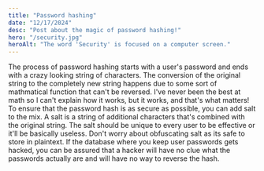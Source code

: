 ```yaml
---
title: "Password hashing"
date: "12/17/2024"
desc: "Post about the magic of password hashing!"
hero: "/security.jpg"
heroAlt: "The word 'Security' is focused on a computer screen."
---
```


The process of password hashing starts with a user's password and ends with a crazy looking string of characters. The conversion of the original string to the completely new string happens due to some sort of mathmatical function that can't be reversed. I've never been the best at math so I can't explain how it works, but it works, and that's what matters! To ensure that the password hash is as secure as possible, you can add salt to the mix. A salt is a string of additional characters that's combined with the original string. The salt should be unique to every user to be effective or it'll be basically useless. Don't worry about obfuscating salt as its safe to store in plaintext. If the database where you keep user passwords gets hacked, you can be assured that a hacker will have no clue what the passwords actually are and will have no way to reverse the hash.